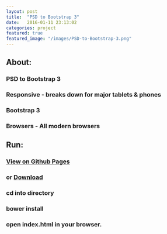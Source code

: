```yaml
---
layout: post
title:  "PSD to Bootstrap 3"
date:   2016-01-11 23:13:02
categories: project
featured: true
featured_image: "/images/PSD-to-Bootstrap-3.png"
---
```



## About:

### PSD to Bootstrap 3

### Responsive - breaks down for major tablets & phones

###  Bootstrap 3

### Browsers - All modern browsers

## Run:

### [View on Github Pages](http://jaroot32.github.io/MechanixSite/)

### or [Download](https://github.com/jaroot32/MechanixSite)

### cd into directory

### bower install

### open index.html in your browser.
